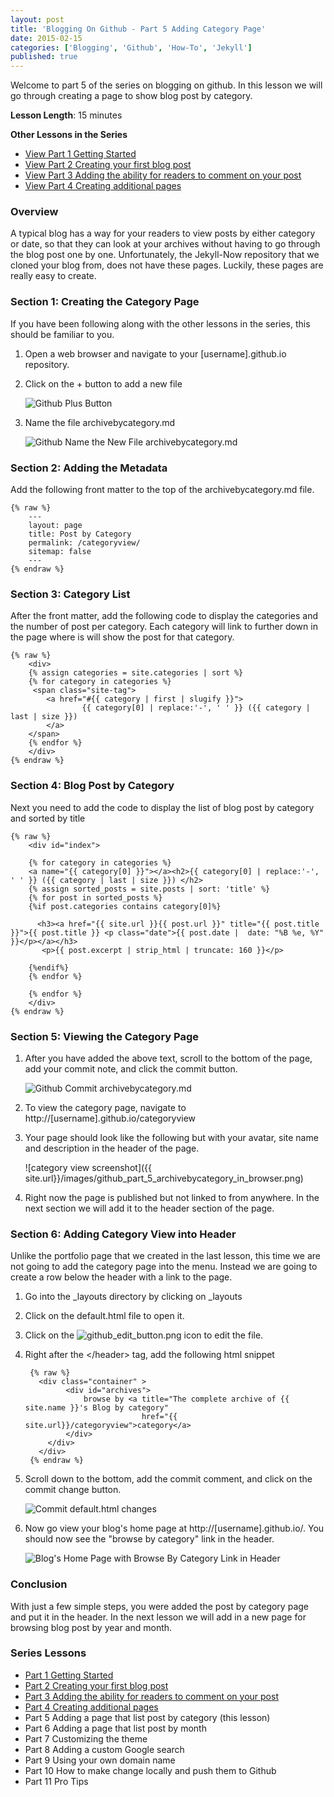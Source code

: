 ```yaml
---
layout: post
title: 'Blogging On Github - Part 5 Adding Category Page'
date: 2015-02-15
categories: ['Blogging', 'Github', 'How-To', 'Jekyll']
published: true
---
```


Welcome to part 5 of the series on blogging on github.  In this lesson we will go through creating a page to show blog post by category.
 
**Lesson Length**:  15 minutes

**Other Lessons in the Series**

* [View Part 1 Getting Started]({{site.url}}/blogging-on-github-part-1/)
* [View Part 2 Creating your first blog post]({{site.url}}/blogging-on-github-part-2-your-first-post/)
* [View Part 3 Adding the ability for readers to comment on your post]({{site.url}}/blogging-on-github-part-3-adding-comments/)
* [View Part 4 Creating additional pages](http://digitaldrummerj.me/blogging-on-github-part-4-creating-additional-pages/)

### Overview

A typical blog has a way for your readers to view posts by either category or date, so that they can look at your archives without having to go through the blog post one by one.  Unfortunately, the Jekyll-Now repository that we cloned your blog from, does not have these pages.  Luckily, these pages are really easy to create.

### Section 1: Creating the Category Page

If you have been following along with the other lessons in the series, this should be familiar to you.

1. Open a web browser and navigate to your [username].github.io repository.

1. Click on the + button to add a new file

    ![Github Plus Button]({{site.url}}/images/github_add_button.png)

1.  Name the file archivebycategory.md

    ![Github Name the New File archivebycategory.md]({{site.url}}/images/github_part_5_archivebycategory_file_name.png)


### Section 2: Adding the Metadata

Add the following front matter to the top of the archivebycategory.md file.

    {% raw %}
        ---
        layout: page
        title: Post by Category
        permalink: /categoryview/
        sitemap: false
        ---
    {% endraw %}

### Section 3: Category List

After the front matter, add the following code to display the categories and the number of post per category.  Each category will link to further down in the page where is will show the post for that category.

    {% raw %}
        <div>
        {% assign categories = site.categories | sort %}
        {% for category in categories %}
         <span class="site-tag">
            <a href="#{{ category | first | slugify }}">
                    {{ category[0] | replace:'-', ' ' }} ({{ category | last | size }})
            </a>
        </span>
        {% endfor %}
        </div>
    {% endraw %}

### Section 4: Blog Post by Category

Next you need to add the code to display the list of blog post by category and sorted by title

    {% raw %}
        <div id="index">

        {% for category in categories %}
        <a name="{{ category[0] }}"></a><h2>{{ category[0] | replace:'-', ' ' }} ({{ category | last | size }}) </h2>
        {% assign sorted_posts = site.posts | sort: 'title' %}
        {% for post in sorted_posts %}
        {%if post.categories contains category[0]%}

          <h3><a href="{{ site.url }}{{ post.url }}" title="{{ post.title }}">{{ post.title }} <p class="date">{{ post.date |  date: "%B %e, %Y" }}</p></a></h3>
           <p>{{ post.excerpt | strip_html | truncate: 160 }}</p>

        {%endif%}
        {% endfor %}

        {% endfor %}
        </div>
    {% endraw %}



###  Section 5: Viewing the Category Page

1. After you have added the above text, scroll to the bottom of the page, add your commit note, and    click the commit button.

    ![Github Commit archivebycategory.md]({{site.url}}/images/github_part_5_commit_archivebycategory.png)

1. To  view the category page, navigate to http://[username].github.io/categoryview

1. Your page should look like the following but with your avatar, site name and description in the header of the page.

    ![category view screenshot]({{ site.url}}/images/github_part_5_archivebycategory_in_browser.png)

1. Right now the page is published but not linked to from anywhere.  In the next section we will add it to the header section of the page.

### Section 6: Adding Category View into Header

Unlike the portfolio page that we created in the last lesson, this time we are not going to add the category page into the menu.  Instead we are going to create a row below the header with a link to the page.

1. Go into the _layouts directory by clicking on _layouts

1. Click on the default.html file to open it.

1. Click on the ![github_edit_button.png]({{site.url}}/images/github_edit_button.png) icon to edit the file.

1. Right after the &lt;/header&gt; tag, add the following html snippet

        {% raw %}
          <div class="container" >
                <div id="archives">
                    browse by <a title="The complete archive of {{ site.name }}'s Blog by category"
                                 href="{{ site.url}}/categoryview">category</a>
                </div>
            </div>
          </div>
        {% endraw %}

1. Scroll down to the bottom, add the commit comment, and click on the commit change button.

    ![Commit default.html changes]({{site.url}}/images/github_part_5_commit_default.png)

1. Now go view your blog's home page at http://[username].github.io/.  You should now see the "browse by category" link in the header.

    ![Blog's Home Page with Browse By Category Link in Header]({{site.url}}/images/github_part_5_browse_by_category_in_header.png)

### Conclusion

With just a few simple steps, you were added the post by category page and put it in the header.  In the next lesson we will add in a new page for browsing blog post by year and month.

### Series Lessons

* [Part 1 Getting Started]({{site.url}}/blogging-on-github-part-1/)
* [Part 2 Creating your first blog post]({{site.url}}/blogging-on-github-part-2-your-first-post/)
* [Part 3 Adding the ability for readers to comment on your post]({{site.url}}/blogging-on-github-part-3-adding-comments/)
* [Part 4 Creating additional pages](http://digitaldrummerj.me/blogging-on-github-part-4-creating-additional-pages/)
* Part 5 Adding a page that list post by category (this lesson)
* Part 6 Adding a page that list post by month
* Part 7 Customizing the theme
* Part 8 Adding a custom Google search
* Part 9 Using your own domain name
* Part 10 How to make change locally and push them to Github
* Part 11 Pro Tips